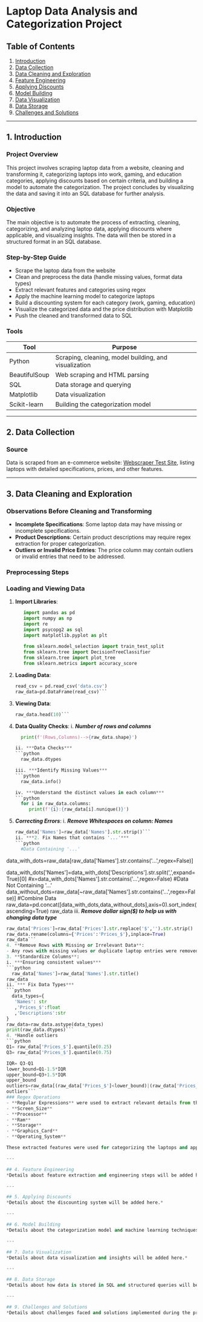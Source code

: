 # Laptop Data Analysis and Categorization Project

## Table of Contents
1. [Introduction](#introduction)
2. [Data Collection](#data-collection)
3. [Data Cleaning and Exploration](#data-cleaning-and-exploration)
4. [Feature Engineering](#feature-engineering)
5. [Applying Discounts](#applying-discounts)
6. [Model Building](#model-building)
7. [Data Visualization](#data-visualization)
8. [Data Storage](#data-storage)
9. [Challenges and Solutions](#challenges-and-solutions)

---

## 1. Introduction

### Project Overview
This project involves scraping laptop data from a website, cleaning and transforming it, categorizing laptops into work, gaming, and education categories, applying discounts based on certain criteria, and building a model to automate the categorization. The project concludes by visualizing the data and saving it into an SQL database for further analysis.

### Objective
The main objective is to automate the process of extracting, cleaning, categorizing, and analyzing laptop data, applying discounts where applicable, and visualizing insights. The data will then be stored in a structured format in an SQL database.

### Step-by-Step Guide
- Scrape the laptop data from the website
- Clean and preprocess the data (handle missing values, format data types)
- Extract relevant features and categories using regex
- Apply the machine learning model to categorize laptops
- Build a discounting system for each category (work, gaming, education)
- Visualize the categorized data and the price distribution with Matplotlib
- Push the cleaned and transformed data to SQL

### Tools

| Tool          | Purpose                                     |
|---------------|---------------------------------------------|
| Python        | Scraping, cleaning, model building, and visualization |
| BeautifulSoup | Web scraping and HTML parsing               |
| SQL           | Data storage and querying                   |
| Matplotlib    | Data visualization                          |
| Scikit-learn  | Building the categorization model           |

---

## 2. Data Collection

### Source
Data is scraped from an e-commerce website: [Webscraper Test Site](https://webscraper.io/test-sites), listing laptops with detailed specifications, prices, and other features.

---


## 3. Data Cleaning and Exploration

### Observations Before Cleaning and Transforming
- **Incomplete Specifications**: Some laptop data may have missing or incomplete specifications.
- **Product Descriptions**: Certain product descriptions may require regex extraction for proper categorization.
- **Outliers or Invalid Price Entries**: The price column may contain outliers or invalid entries that need to be addressed.

### Preprocessing Steps
### Loading and Viewing Data
1. **Import Libraries**:
   
   ```python
      import pandas as pd
      import numpy as np
      import re
      import psycopg2 as sql
      import matplotlib.pyplot as plt
      
      from sklearn.model_selection import train_test_split
      from sklearn.tree import DecisionTreeClassifier
      from sklearn.tree import plot_tree
      from sklearn.metrics import accuracy_score
   
2. **Loading Data**:
   ```python
   read_csv = pd.read_csv('data.csv')
   raw_data=pd.DataFrame(read_csv)```
3. **Viewing Data**:
   ```python
   raw_data.head(10)```

4. **Data Quality Checks**:
   i. ***Number of rows and columns***
   
   ```python
     print(f'(Rows,Columns)-->{raw_data.shape}')
   
   ii. ***Data Checks***
   ```python
     raw_data.dtypes
   
   iii. ***Identify Missing Values***
   ```python
     raw_data.info()
   
   iv. ***Understand the distinct values in each column***
   ```python
     for i in raw_data.columns:
        print(f'{i}:{raw_data[i].nunique()}')
   
4. ***Correcting Errors***:
   i. ***Remove Whitespaces on column: Names***
   ```python
   raw_data['Names']=raw_data['Names'].str.strip()```
   ii. ***2. Fix Names that contains '...'***
   ```python
     #Data Containing '...'
  data_with_dots=raw_data[raw_data['Names'].str.contains('...',regex=False)]
  
  data_with_dots['Names']=data_with_dots['Descriptions'].str.split(',',expand=True)[0]
  #x=data_with_dots['Names'].str.contains('...',regex=False)
  #Data Not Containing '...'
  data_without_dots=raw_data[~raw_data['Names'].str.contains('...',regex=False)]
  #Combine Data
  raw_data=pd.concat([data_with_dots,data_without_dots],axis=0).sort_index(ascending=True)
  raw_data
   iii. ***Remove dollar sign($) to help us with changing data type***
   ```python
   raw_data['Prices']=raw_data['Prices'].str.replace('$','').str.strip()
  raw_data.rename(columns={'Prices':'Prices_$'},inplace=True)
  raw_data```
4. **Remove Rows with Missing or Irrelevant Data**: 
   - Any rows with missing values or duplicate laptop entries were removed to ensure clean and accurate data.
3. **Standardize Columns**:
   i. ***Ensuring consistent values***
   ```python
     raw_data['Names']=raw_data['Names'].str.title()
   raw_data
   ii. *** Fix Data Types***
   ```python
     data_types={
      'Names': str
      ,'Prices_$':float
      ,'Descriptions':str
  }
  raw_data=raw_data.astype(data_types)
  print(raw_data.dtypes)```
4. *Handle outliers
 ```python
  Q1= raw_data['Prices_$'].quantile(0.25)
  Q3= raw_data['Prices_$'].quantile(0.75)
  
  IQR= Q3-Q1
  lower_bound=Q1-1.5*IQR
  upper_bound=Q3+1.5*IQR
  upper_bound
  outliers=raw_data[(raw_data['Prices_$']<lower_bound)|(raw_data['Prices_$']>upper_bound)]
  outliers```
### Regex Operations
- **Regular Expressions** were used to extract relevant details from the "Descriptions" column. The extracted details include:
  - **Screen_Size**
  - **Processor**
  - **Ram**
  - **Storage**
  - **Graphics_Card**
  - **Operating_System**

These extracted features were used for categorizing the laptops and applying further analysis.

---

## 4. Feature Engineering
*Details about feature extraction and engineering steps will be added here.*

---

## 5. Applying Discounts
*Details about the discounting system will be added here.*

---

## 6. Model Building
*Details about the categorization model and machine learning techniques used will be added here.*

---

## 7. Data Visualization
*Details about data visualization and insights will be added here.*

---

## 8. Data Storage
*Details about how data is stored in SQL and structured queries will be added here.*

---

## 9. Challenges and Solutions
*Details about challenges faced and solutions implemented during the project will be added here.*


